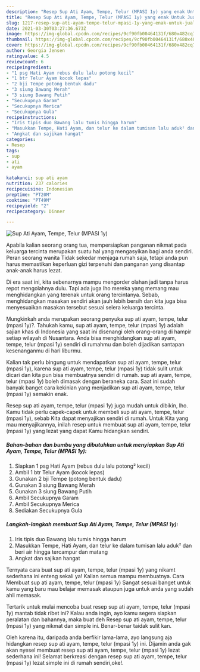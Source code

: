 ```yaml
---
description: "Resep Sup Ati Ayam, Tempe, Telur (MPASI 1y) yang enak Untuk Jualan"
title: "Resep Sup Ati Ayam, Tempe, Telur (MPASI 1y) yang enak Untuk Jualan"
slug: 1217-resep-sup-ati-ayam-tempe-telur-mpasi-1y-yang-enak-untuk-jualan
date: 2021-03-30T03:27:36.673Z
image: https://img-global.cpcdn.com/recipes/9cf90fb00464131f/680x482cq70/sup-ati-ayam-tempe-telur-mpasi-1y-foto-resep-utama.jpg
thumbnail: https://img-global.cpcdn.com/recipes/9cf90fb00464131f/680x482cq70/sup-ati-ayam-tempe-telur-mpasi-1y-foto-resep-utama.jpg
cover: https://img-global.cpcdn.com/recipes/9cf90fb00464131f/680x482cq70/sup-ati-ayam-tempe-telur-mpasi-1y-foto-resep-utama.jpg
author: Georgia Jensen
ratingvalue: 4.5
reviewcount: 6
recipeingredient:
- "1 psg Hati Ayam rebus dulu lalu potong kecil"
- "1 btr Telur Ayam kocok lepas"
- "2 bji Tempe potong bentuk dadu"
- "3 siung Bawang Merah"
- "3 siung Bawang Putih"
- "Secukupnya Garam"
- "Secukupnya Merica"
- "Secukupnya Gula"
recipeinstructions:
- "Iris tipis duo Bawang lalu tumis hingga harum"
- "Masukkan Tempe, Hati Ayam, dan telur ke dalam tumisan lalu aduk² dan beri air hingga tercampur dan matang"
- "Angkat dan sajikan hangat"
categories:
- Resep
tags:
- sup
- ati
- ayam

katakunci: sup ati ayam 
nutrition: 237 calories
recipecuisine: Indonesian
preptime: "PT20M"
cooktime: "PT49M"
recipeyield: "2"
recipecategory: Dinner

---
```



![Sup Ati Ayam, Tempe, Telur (MPASI 1y)](https://img-global.cpcdn.com/recipes/9cf90fb00464131f/680x482cq70/sup-ati-ayam-tempe-telur-mpasi-1y-foto-resep-utama.jpg)

Apabila kalian seorang orang tua, mempersiapkan panganan nikmat pada keluarga tercinta merupakan suatu hal yang mengasyikan bagi anda sendiri. Peran seorang  wanita Tidak sekedar menjaga rumah saja, tetapi anda pun harus memastikan keperluan gizi terpenuhi dan panganan yang disantap anak-anak harus lezat.

Di era  saat ini, kita sebenarnya mampu mengorder olahan jadi tanpa harus repot mengolahnya dulu. Tapi ada juga lho mereka yang memang mau menghidangkan yang terenak untuk orang tercintanya. Sebab, menghidangkan masakan sendiri akan jauh lebih bersih dan kita juga bisa menyesuaikan masakan tersebut sesuai selera keluarga tercinta. 



Mungkinkah anda merupakan seorang penyuka sup ati ayam, tempe, telur (mpasi 1y)?. Tahukah kamu, sup ati ayam, tempe, telur (mpasi 1y) adalah sajian khas di Indonesia yang saat ini disenangi oleh orang-orang di hampir setiap wilayah di Nusantara. Anda bisa menghidangkan sup ati ayam, tempe, telur (mpasi 1y) sendiri di rumahmu dan boleh dijadikan santapan kesenanganmu di hari liburmu.

Kalian tak perlu bingung untuk mendapatkan sup ati ayam, tempe, telur (mpasi 1y), karena sup ati ayam, tempe, telur (mpasi 1y) tidak sulit untuk dicari dan kita pun bisa membuatnya sendiri di rumah. sup ati ayam, tempe, telur (mpasi 1y) boleh dimasak dengan beraneka cara. Saat ini sudah banyak banget cara kekinian yang menjadikan sup ati ayam, tempe, telur (mpasi 1y) semakin enak.

Resep sup ati ayam, tempe, telur (mpasi 1y) juga mudah untuk dibikin, lho. Kamu tidak perlu capek-capek untuk membeli sup ati ayam, tempe, telur (mpasi 1y), sebab Kita dapat menyajikan sendiri di rumah. Untuk Kita yang mau menyajikannya, inilah resep untuk membuat sup ati ayam, tempe, telur (mpasi 1y) yang lezat yang dapat Kamu hidangkan sendiri.

<!--inarticleads1-->

##### Bahan-bahan dan bumbu yang dibutuhkan untuk menyiapkan Sup Ati Ayam, Tempe, Telur (MPASI 1y):

1. Siapkan 1 psg Hati Ayam (rebus dulu lalu potong² kecil)
1. Ambil 1 btr Telur Ayam (kocok lepas)
1. Gunakan 2 bji Tempe (potong bentuk dadu)
1. Gunakan 3 siung Bawang Merah
1. Gunakan 3 siung Bawang Putih
1. Ambil Secukupnya Garam
1. Ambil Secukupnya Merica
1. Sediakan Secukupnya Gula




<!--inarticleads2-->

##### Langkah-langkah membuat Sup Ati Ayam, Tempe, Telur (MPASI 1y):

1. Iris tipis duo Bawang lalu tumis hingga harum
1. Masukkan Tempe, Hati Ayam, dan telur ke dalam tumisan lalu aduk² dan beri air hingga tercampur dan matang
1. Angkat dan sajikan hangat




Ternyata cara buat sup ati ayam, tempe, telur (mpasi 1y) yang nikamt sederhana ini enteng sekali ya! Kalian semua mampu membuatnya. Cara Membuat sup ati ayam, tempe, telur (mpasi 1y) Sangat sesuai banget untuk kamu yang baru mau belajar memasak ataupun juga untuk anda yang sudah ahli memasak.

Tertarik untuk mulai mencoba buat resep sup ati ayam, tempe, telur (mpasi 1y) mantab tidak ribet ini? Kalau anda ingin, ayo kamu segera siapkan peralatan dan bahannya, maka buat deh Resep sup ati ayam, tempe, telur (mpasi 1y) yang nikmat dan simple ini. Benar-benar taidak sulit kan. 

Oleh karena itu, daripada anda berfikir lama-lama, ayo langsung aja hidangkan resep sup ati ayam, tempe, telur (mpasi 1y) ini. Dijamin anda gak akan nyesel membuat resep sup ati ayam, tempe, telur (mpasi 1y) lezat sederhana ini! Selamat berkreasi dengan resep sup ati ayam, tempe, telur (mpasi 1y) lezat simple ini di rumah sendiri,oke!.

